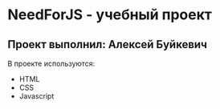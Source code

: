 # NeedForJS - учебный проект
## Проект выполнил: Алексей Буйкевич

В проекте используются:

- HTML
- CSS
- Javascript
